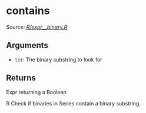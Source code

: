 # contains

*Source: [R/expr__binary.R](https://github.com/pola-rs/r-polars/tree/main/R/expr__binary.R)*

## Arguments

- `lit`: The binary substring to look for

## Returns

Expr returning a Boolean

R Check if binaries in Series contain a binary substring.